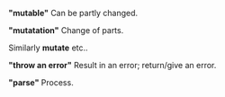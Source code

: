 **"mutable"** Can be partly changed.

**"mutatation"** Change of parts.

Similarly **mutate** etc..

**"throw an error"** Result in an error; return/give an error.

**"parse"** Process.
